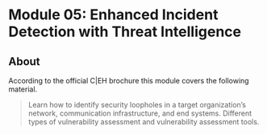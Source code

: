 # Module 05: Enhanced Incident Detection with Threat Intelligence

## About

According to the official C|EH brochure this module covers the following material.

> Learn how to identify security loopholes in a target organization’s network, communication infrastructure, and end systems. Different types of vulnerability assessment and vulnerability assessment tools.
